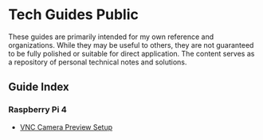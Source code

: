 # Tech Guides Public

These guides are primarily intended for my own reference and organizations. 
While they may be useful to others, they are not guaranteed to be fully polished or suitable for direct application. 
The content serves as a repository of personal technical notes and solutions.

## Guide Index

### Raspberry Pi 4
- [VNC Camera Preview Setup](./raspberry-pi-4/vnc-camera-preview/README.md)

